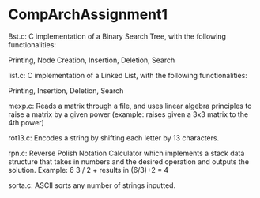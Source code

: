 # CompArchAssignment1

Bst.c:
C implementation of a Binary Search Tree, with the following functionalities:

Printing, Node Creation, Insertion, Deletion, Search

list.c:
C implementation of a Linked List, with the following functionalities:

Printing, Insertion, Deletion, Search

mexp.c:
Reads a matrix through a file, and uses linear algebra principles to raise a matrix by a given power (example: raises given a 3x3 matrix to the 4th power)

rot13.c:
Encodes a string by shifting each letter by 13 characters. 

rpn.c:
Reverse Polish Notation Calculator which implements a stack data structure that takes in numbers and the desired operation and outputs the solution. Example: 6 3 / 2 + results in (6/3)+2 = 4


sorta.c:
ASCII sorts any number of strings inputted.
